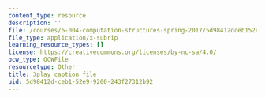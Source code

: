 ```yaml
---
content_type: resource
description: ''
file: /courses/6-004-computation-structures-spring-2017/5d98412dceb152e99200243f27312b92_5BRcFgMJLCs.vtt
file_type: application/x-subrip
learning_resource_types: []
license: https://creativecommons.org/licenses/by-nc-sa/4.0/
ocw_type: OCWFile
resourcetype: Other
title: 3play caption file
uid: 5d98412d-ceb1-52e9-9200-243f27312b92
---
```

